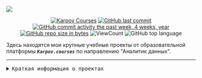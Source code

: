 ![](https://user-images.githubusercontent.com/100243761/179005624-ec4c5578-555c-4cf0-aeae-3e1fd8216556.png)

<div id="badges" align="center">

[![Karpov Courses](https://img.shields.io/badge/website-karpov.courses-red)](https://karpov.courses/) 
[![GitHub last commit](https://img.shields.io/github/last-commit/IvanoVladimir/karpov_courses.svg)](https://github.com/IvanoVladimir/karpov_courses) 
[![GitHub commit activity the past week, 4 weeks, year](https://img.shields.io/github/commit-activity/y/IvanoVladimir/karpov_courses.svg)](https://github.com/IvanoVladimir/karpov_courses) 
[![GitHub repo size in bytes](https://img.shields.io/github/repo-size/IvanoVladimir/karpov_courses.svg)](https://github.com/IvanoVladimir/karpov_courses)
![ViewCount](https://views.whatilearened.today/views/github/IvanoVladimir/karpov_courses.svg?cache=remove)
![GitHub top language](https://img.shields.io/github/languages/top/IvanoVladimir/karpov_courses.svg?style=flat)

</div>

Здесь находятся мои крупные учебные проекты от образовательной платформы ***`Karpov.courses`*** по направлению "Аналитик данных".

---

<details>
<summary> <kbd>Краткая информация о проектах</kbd> </summary><br>

***Название*** | ***Описание***| ***Стек***
:-:|:-:|:-: 
[E_com](https://github.com/IvanoVladimir/karpov_courses/tree/main/Interim_Project 'Ссылка на проект')| Предварительное исследование данных о совершенных покупках пользователей, решения и ответы на ряд вопросов | pandas, seaborn, matplotlib, NumPy 

</details>

